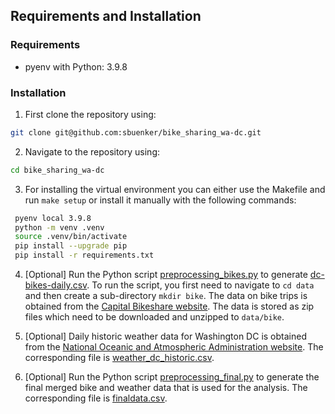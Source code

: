 ## Requirements and Installation

### Requirements
* pyenv with Python: 3.9.8

### Installation 

1. First clone the repository using:
 ```Bash
 git clone git@github.com:sbuenker/bike_sharing_wa-dc.git
 ```
2. Navigate to the repository using:
 ```Bash
 cd bike_sharing_wa-dc
 ```
3. For installing the virtual environment you can either use the Makefile and run `make setup` or install it manually with the following commands: 
```Bash
 pyenv local 3.9.8
 python -m venv .venv
 source .venv/bin/activate
 pip install --upgrade pip
 pip install -r requirements.txt
```
4. [Optional] Run the Python script [preprocessing_bikes.py](https://github.com/sbuenker/bike_sharing_wa-dc/blob/main/preprocessing_bikes.py) to generate [dc-bikes-daily.csv](https://github.com/sbuenker/bike_sharing_wa-dc/blob/main/data/dc-bikes-daily.csv). To run the script, you first need to navigate to `cd data` and then create a sub-directory `mkdir bike`. The data on bike trips is obtained from the [Capital Bikeshare website](https://s3.amazonaws.com/capitalbikeshare-data/index.html). The data is stored as zip files which need to be downloaded and unzipped to `data/bike`.

5. [Optional] Daily historic weather data for Washington DC is obtained from the [National Oceanic and Atmospheric Administration website](https://www.ncei.noaa.gov/cdo-web/datasets/GHCND/stations/GHCND:USW00013743/detail). The corresponding file is [weather_dc_historic.csv](https://github.com/sbuenker/bike_sharing_wa-dc/blob/main/data/weather_dc_historic.csv).

6. [Optional] Run the Python script [preprocessing_final.py](https://github.com/sbuenker/bike_sharing_wa-dc/blob/main/preprocessing_finaldata.py) to generate the final merged bike and weather data that is used for the analysis. The corresponding file is [finaldata.csv](https://github.com/sbuenker/bike_sharing_wa-dc/blob/main/data/finaldata.csv).